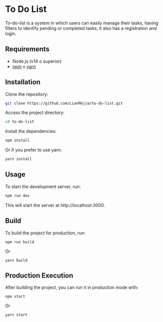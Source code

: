 # To Do List

To-do-list is a system in which users can easily manage their tasks, having filters to identify pending or completed tasks, it also has a registration and login.

## Requirements

- Node.js (v14 o superior)
- [npm](https://www.npmjs.com/) o [yarn](https://yarnpkg.com/)

## Installation

Clone the repository:

```bash
git clone https://github.com/LianMejia/to-do-list.git
```

Access the project directory:

```bash
cd to-do-list
```

Install the dependencies:

```bash
npm install
```

Or if you prefer to use yarn:

```bash
yarn install
```

## Usage

To start the development server, run:

```bash
npm run dev
```

This will start the server at http://localhost:3000.

## Build

To build the project for production, run:

```
npm run build
```

Or

```
yarn build
```

## Production Execution

After building the project, you can run it in production mode with:

```
npm start
```

Or

```
yarn start
```